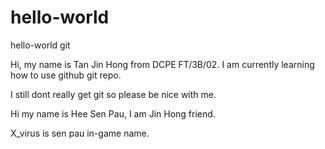 # hello-world
hello-world git

Hi, my name is Tan Jin Hong from DCPE FT/3B/02.
I am currently learning how to use github git repo.

I still dont really get git so please be nice with me.

Hi my name is Hee Sen Pau, I am Jin Hong friend.

X_virus is sen pau in-game name.